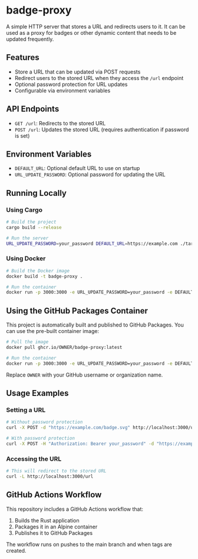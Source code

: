 # badge-proxy

A simple HTTP server that stores a URL and redirects users to it. It can be used as a proxy for badges or other dynamic content that needs to be updated frequently.

## Features

- Store a URL that can be updated via POST requests
- Redirect users to the stored URL when they access the `/url` endpoint
- Optional password protection for URL updates
- Configurable via environment variables

## API Endpoints

- `GET /url`: Redirects to the stored URL
- `POST /url`: Updates the stored URL (requires authentication if password is set)

## Environment Variables

- `DEFAULT_URL`: Optional default URL to use on startup
- `URL_UPDATE_PASSWORD`: Optional password for updating the URL

## Running Locally

### Using Cargo

```bash
# Build the project
cargo build --release

# Run the server
URL_UPDATE_PASSWORD=your_password DEFAULT_URL=https://example.com ./target/release/badge-proxy
```

### Using Docker

```bash
# Build the Docker image
docker build -t badge-proxy .

# Run the container
docker run -p 3000:3000 -e URL_UPDATE_PASSWORD=your_password -e DEFAULT_URL=https://example.com badge-proxy
```

## Using the GitHub Packages Container

This project is automatically built and published to GitHub Packages. You can use the pre-built container image:

```bash
# Pull the image
docker pull ghcr.io/OWNER/badge-proxy:latest

# Run the container
docker run -p 3000:3000 -e URL_UPDATE_PASSWORD=your_password -e DEFAULT_URL=https://example.com ghcr.io/OWNER/badge-proxy:latest
```

Replace `OWNER` with your GitHub username or organization name.

## Usage Examples

### Setting a URL

```bash
# Without password protection
curl -X POST -d "https://example.com/badge.svg" http://localhost:3000/url

# With password protection
curl -X POST -H "Authorization: Bearer your_password" -d "https://example.com/badge.svg" http://localhost:3000/url
```

### Accessing the URL

```bash
# This will redirect to the stored URL
curl -L http://localhost:3000/url
```

## GitHub Actions Workflow

This repository includes a GitHub Actions workflow that:

1. Builds the Rust application
2. Packages it in an Alpine container
3. Publishes it to GitHub Packages

The workflow runs on pushes to the main branch and when tags are created.